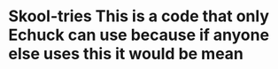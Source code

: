 # Skool-tries This is a code that only Echuck can use because if anyone else uses this it would  be mean
